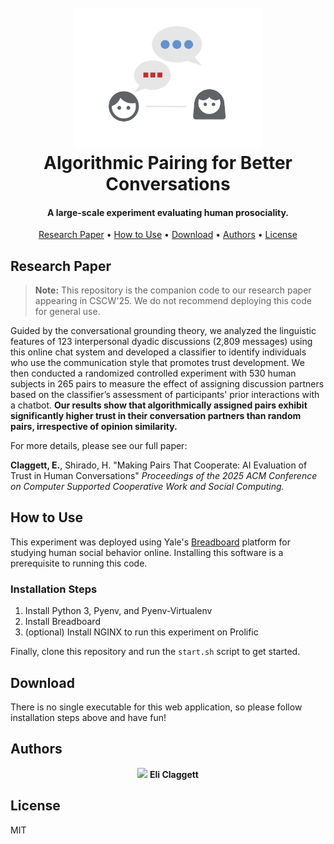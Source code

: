 <h1 align="center">
  <br>
  <img src="https://raw.githubusercontent.com/eliclaggett/Language-Evaluation-Experiment/refs/heads/main/assets/lang-eval-1.svg" width="300"></a>
  <br>
  Algorithmic Pairing for Better Conversations
</h1>

<h4 align="center">A large-scale experiment evaluating human prosociality.</h4>

<p align="center">
  <a href="#research-paper">Research Paper</a> •
  <a href="#how-to-use">How to Use</a> •
  <a href="#download">Download</a> •
  <a href="#authors">Authors</a> •
  <a href="#license">License</a>
</p>

<!-- ![screenshot]() -->

## Research Paper

> **Note:**
> This repository is the companion code to our research paper appearing in CSCW'25. We do not recommend deploying this code for general use.

Guided by the conversational grounding theory, we analyzed the linguistic features of 123 interpersonal dyadic discussions (2,809 messages) using this online chat system and developed a classifier to identify individuals who use the communication style that promotes trust development. We then conducted a randomized controlled experiment with 530 human subjects in 265 pairs to measure the effect of assigning discussion partners based on the classifier’s assessment of participants' prior interactions with a chatbot. **Our results show that algorithmically assigned pairs exhibit significantly higher trust in their conversation partners than random pairs, irrespective of opinion similarity.**

For more details, please see our full paper:

**Claggett, E.**, Shirado, H. "Making Pairs That Cooperate: AI Evaluation of Trust in Human Conversations" _Proceedings of the 2025 ACM Conference on Computer Supported Cooperative Work and Social Computing._

## How to Use

This experiment was deployed using Yale's [Breadboard](https://breadboard.yale.edu) platform for studying human social behavior online. Installing this software is a prerequisite to running this code.

### Installation Steps

1. Install Python 3, Pyenv, and Pyenv-Virtualenv
2. Install Breadboard
3. (optional) Install NGINX to run this experiment on Prolific

Finally, clone this repository and run the `start.sh` script to get started.

## Download

There is no single executable for this web application, so please follow installation steps above and have fun!

## Authors

<p align="center">
  <span>
    <img src="/img1.png" width="100" />
    <strong>Eli Claggett</strong>
  </span>
</p>

## License

MIT
